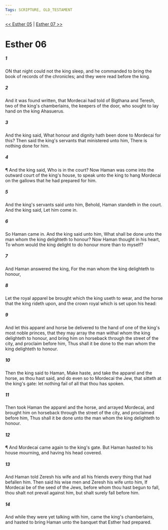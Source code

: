 ```yaml
---
Tags: SCRIPTURE, OLD_TESTAMENT
---
```


[<< Esther 05](OLD_TESTAMENT/17_Esther/Esther_05.md) | [Esther 07 >>](OLD_TESTAMENT/17_Esther/Esther_07.md)

# Esther 06

##### 1
 ON that night could not the king sleep, and he commanded to bring the book of records of the chronicles; and they were read before the king.
##### 2
 And it was found written, that Mordecai had told of Bigthana and Teresh, two of the king's chamberlains, the keepers of the door, who sought to lay hand on the king Ahasuerus.
##### 3
 And the king said, What honour and dignity hath been done to Mordecai for this?  Then said the king's servants that ministered unto him, There is nothing done for him.
##### 4
 ¶ And the king said, Who is in the court?  Now Haman was come into the outward court of the king's house, to speak unto the king to hang Mordecai on the gallows that he had prepared for him.
##### 5
 And the king's servants said unto him, Behold, Haman standeth in the court.  And the king said, Let him come in.
##### 6
 So Haman came in.  And the king said unto him, What shall be done unto the man whom the king delighteth to honour?  Now Haman thought in his heart, To whom would the king delight to do honour more than to myself?
##### 7
 And Haman answered the king, For the man whom the king delighteth to honour,
##### 8
 Let the royal apparel be brought which the king useth to wear, and the horse that the king rideth upon, and the crown royal which is set upon his head:
##### 9
 And let this apparel and horse be delivered to the hand of one of the king's most noble princes, that they may array the man withal whom the king delighteth to honour, and bring him on horseback through the street of the city, and proclaim before him, Thus shall it be done to the man whom the king delighteth to honour.
##### 10
 Then the king said to Haman, Make haste, and take the apparel and the horse, as thou hast said, and do even so to Mordecai the Jew, that sitteth at the king's gate: let nothing fail of all that thou has spoken.
##### 11
 Then took Haman the apparel and the horse, and arrayed Mordecai, and brought him on horseback through the street of the city, and proclaimed before him, Thus shall it be done unto the man whom the king delighteth to honour.
##### 12
 ¶ And Mordecai came again to the king's gate.  But Haman hasted to his house mourning, and having his head covered.
##### 13
 And Haman told Zeresh his wife and all his friends every thing that had befallen him.  Then said his wise men and Zeresh his wife unto him, If Mordecai be of the seed of the Jews, before whom thou hast begun to fall, thou shalt not prevail against him, but shalt surely fall before him.
##### 14
 And while they were yet talking with him, came the king's chamberlains, and hasted to bring Haman unto the banquet that Esther had prepared.
